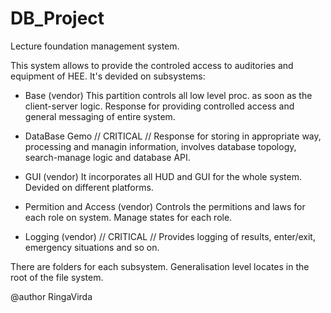 # DB_Project
Lecture foundation management system.

This system allows to provide the controled access to auditories and equipment of HEE.
It's devided on subsystems:

- Base (vendor)
    This partition controls all low level proc. as soon as the client-server logic. Response for providing controlled access and general messaging of entire system. 

- DataBase Gemo // CRITICAL //
    Response for storing in appropriate way, processing and managin information, involves database topology, search-manage logic and database API.

- GUI (vendor)
    It incorporates all HUD and GUI for the whole system. Devided on different platforms.

- Permition and Access (vendor)
    Controls the permitions and laws for each role on system. Manage states for each role.

- Logging (vendor) // CRITICAL //
    Provides logging of results, enter/exit, emergency situations and so on.

There are folders for each subsystem. Generalisation level locates in the root of the file system.

@author RingaVirda